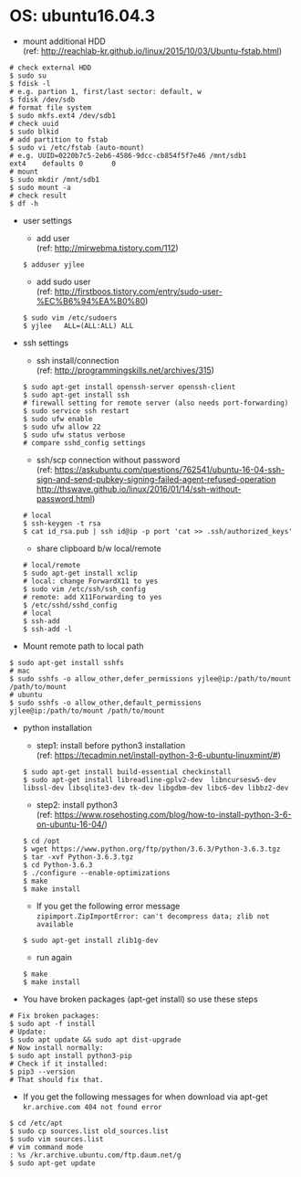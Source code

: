 # OS: ubuntu16.04.3

* mount additional HDD  
(ref: http://reachlab-kr.github.io/linux/2015/10/03/Ubuntu-fstab.html)  
```
# check external HDD
$ sudo su
$ fdisk -l
# e.g. partion 1, first/last sector: default, w
$ fdisk /dev/sdb
# format file system
$ sudo mkfs.ext4 /dev/sdb1
# check uuid
$ sudo blkid
# add partition to fstab
$ sudo vi /etc/fstab (auto-mount)
# e.g. UUID=0220b7c5-2eb6-4586-9dcc-cb854f5f7e46 /mnt/sdb1               ext4    defaults 0       0 
# mount
$ sudo mkdir /mnt/sdb1
$ sudo mount -a
# check result
$ df -h
```

* user settings  
    - add user  
    (ref: http://mirwebma.tistory.com/112)  
    ```
    $ adduser yjlee
    ```

    - add sudo user  
    (ref: http://firstboos.tistory.com/entry/sudo-user-%EC%B6%94%EA%B0%80)  
    ```
    $ sudo vim /etc/sudoers
    $ yjlee   ALL=(ALL:ALL) ALL
    ```

* ssh settings  
    - ssh install/connection  
    (ref: http://programmingskills.net/archives/315)
    ```
    $ sudo apt-get install openssh-server openssh-client
    $ sudo apt-get install ssh
    # firewall setting for remote server (also needs port-forwarding)
    $ sudo service ssh restart
    $ sudo ufw enable
    $ sudo ufw allow 22
    $ sudo ufw status verbose
    # compare sshd_config settings
    ```

    - ssh/scp connection without password  
    (ref: https://askubuntu.com/questions/762541/ubuntu-16-04-ssh-sign-and-send-pubkey-signing-failed-agent-refused-operation  
          http://thswave.github.io/linux/2016/01/14/ssh-without-password.html)
    ```
    # local
    $ ssh-keygen -t rsa
    $ cat id_rsa.pub | ssh id@ip -p port 'cat >> .ssh/authorized_keys'
    ```
    - share clipboard b/w local/remote
    ```
    # local/remote
    $ sudo apt-get install xclip
    # local: change ForwardX11 to yes
    $ sudo vim /etc/ssh/ssh_config
    # remote: add X11Forwarding to yes
    $ /etc/sshd/sshd_config
    # local
    $ ssh-add
    $ ssh-add -l
    ```

* Mount remote path to local path
```
$ sudo apt-get install sshfs
# mac
$ sudo sshfs -o allow_other,defer_permissions yjlee@ip:/path/to/mount /path/to/mount
# ubuntu
$ sudo sshfs -o allow_other,default_permissions yjlee@ip:/path/to/mount /path/to/mount
```

* python installation 
    - step1: install before python3 installation  
    (ref: https://tecadmin.net/install-python-3-6-ubuntu-linuxmint/#)
    ```
    $ sudo apt-get install build-essential checkinstall
    $ sudo apt-get install libreadline-gplv2-dev  libncursesw5-dev libssl-dev libsqlite3-dev tk-dev libgdbm-dev libc6-dev libbz2-dev
    ```
    - step2: install python3  
    (ref: https://www.rosehosting.com/blog/how-to-install-python-3-6-on-ubuntu-16-04/)  
    ```
    $ cd /opt
    $ wget https://www.python.org/ftp/python/3.6.3/Python-3.6.3.tgz
    $ tar -xvf Python-3.6.3.tgz
    $ cd Python-3.6.3
    $ ./configure --enable-optimizations
    $ make
    $ make install
    ```
    - If you get the following error message  
    `zipimport.ZipImportError: can't decompress data; zlib not available`
    ```
    $ sudo apt-get install zlib1g-dev
    ```
    - run again
    ```
    $ make
    $ make install
    ```

* You have broken packages (apt-get install) so use these steps  
``` 
# Fix broken packages:
$ sudo apt -f install
# Update:
$ sudo apt update && sudo apt dist-upgrade
# Now install normally:
$ sudo apt install python3-pip
# Check if it installed:
$ pip3 --version
# That should fix that.
```

* If you get the following messages for when download via apt-get   
`kr.archive.com 404 not found error`  
```
$ cd /etc/apt
$ sudo cp sources.list old_sources.list
$ sudo vim sources.list
# vim command mode
: %s /kr.archive.ubuntu.com/ftp.daum.net/g
$ sudo apt-get update
```
